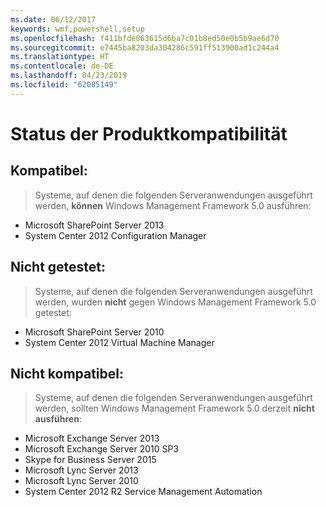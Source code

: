 ```yaml
---
ms.date: 06/12/2017
keywords: wmf,powershell,setup
ms.openlocfilehash: f411bfde063615d6ba7c01b8ed50e0b5b9ae6d70
ms.sourcegitcommit: e7445ba8203da304286c591ff513900ad1c244a4
ms.translationtype: HT
ms.contentlocale: de-DE
ms.lasthandoff: 04/23/2019
ms.locfileid: "62085149"
---
```

# <a name="product-compatibility-status"></a>Status der Produktkompatibilität

## <a name="compatible"></a>Kompatibel:
> Systeme, auf denen die folgenden Serveranwendungen ausgeführt werden, **können** Windows Management Framework 5.0 ausführen:

- Microsoft SharePoint Server 2013
- System Center 2012 Configuration Manager

## <a name="not-tested"></a>Nicht getestet:
> Systeme, auf denen die folgenden Serveranwendungen ausgeführt werden, wurden **nicht** gegen Windows Management Framework 5.0 getestet:

- Microsoft SharePoint Server 2010
- System Center 2012 Virtual Machine Manager

## <a name="incompatible"></a>Nicht kompatibel:
> Systeme, auf denen die folgenden Serveranwendungen ausgeführt werden, sollten Windows Management Framework 5.0 derzeit **nicht ausführen**:

- Microsoft Exchange Server 2013
- Microsoft Exchange Server 2010 SP3
- Skype for Business Server 2015
- Microsoft Lync Server 2013
- Microsoft Lync Server 2010
- System Center 2012 R2 Service Management Automation
